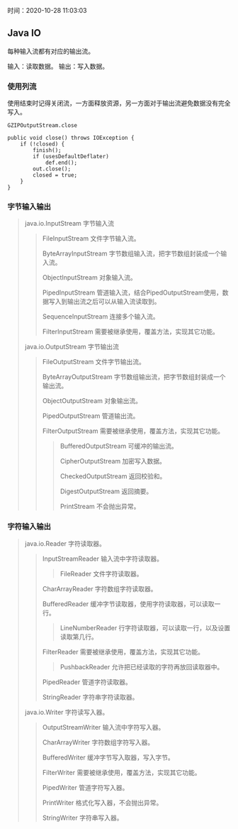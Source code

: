 时间：2020-10-28 11:03:03

## Java IO

每种输入流都有对应的输出流。

输入：读取数据。
输出：写入数据。

### 使用列流

使用结束时记得关闭流，一方面释放资源，另一方面对于输出流避免数据没有完全写入。

`GZIPOutputStream.close`

```
public void close() throws IOException {
    if (!closed) {
        finish();
        if (usesDefaultDeflater)
            def.end();
        out.close();
        closed = true;
    }
}
```

### 字节输入输出

> java.io.InputStream 字节输入流
>
> > FileInputStream 文件字节输入流。
> > 
> > ByteArrayInputStream 字节数组输入流，把字节数组封装成一个输入流。
> > 
> > ObjectInputStream 对象输入流。
> >   
> > PipedInputStream 管道输入流，结合PipedOutputStream使用，数据写入到输出流之后可以从输入流读取到。
> > 
> > SequenceInputStream 连接多个输入流。
> > 
> > FilterInputStream 需要被继承使用，覆盖方法，实现其它功能。
> 
> java.io.OutputStream 字节输出流
>
> > FileOutputStream 文件字节输出流。
> > 
> > ByteArrayOutputStream 字节数组输出流，把字节数组封装成一个输出流。
> > 
> > ObjectOutputStream 对象输出流。
> >   
> > PipedOutputStream 管道输出流。
> > 
> > FilterOutputStream 需要被继承使用，覆盖方法，实现其它功能。
> > >
> > > BufferedOutputStream 可缓冲的输出流。
> > > 
> > > CipherOutputStream 加密写入数据。
> > > 
> > > CheckedOutputStream 返回校验和。
> > > 
> > > DigestOutputStream  返回摘要。
> > > 
> > > PrintStream 不会抛出异常。

### 字符输入输出

> java.io.Reader 字符读取器。
> >
> > InputStreamReader 输入流中字符读取器。
> > >
> > > FileReader 文件字符读取器。
> >
> > CharArrayReader 字符数组字符读取器。
> > 
> > BufferedReader 缓冲字节读取器，使用字符读取器，可以读取一行。
> > >
> > > LineNumberReader 行字符读取器，可以读取一行，以及设置读取第几行。
> > 
> > FilterReader 需要被继承使用，覆盖方法，实现其它功能。
> > >
> > > PushbackReader 允许把已经读取的字符再放回读取器中。
> > 
> > PipedReader 管道字符读取器。
> > 
> > StringReader 字符串字符读取器。
> 
> java.io.Writer 字符读写入器。
> >
> > OutputStreamWriter 输入流中字符写入器。
> >
> > CharArrayWriter 字符数组字符写入器。
> > 
> > BufferedWriter  缓冲字节写入取器，写入字节。
> > 
> > FilterWriter 需要被继承使用，覆盖方法，实现其它功能。
> > 
> > PipedWriter  管道字符写入器。
> > 
> > PrintWriter 格式化写入器，不会抛出异常。
> > 
> > StringWriter 字符串写入器。